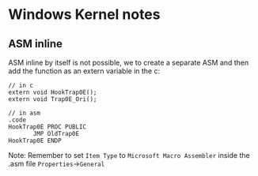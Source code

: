 # Windows Kernel notes

## ASM inline

ASM inline by itself is not possible, we to create a separate ASM and then add the function as an extern variable in the c:

```
// in c
extern void HookTrap0E();
extern void Trap0E_Ori();

// in asm
.code
HookTrap0E PROC PUBLIC
       JMP OldTrap0E
HookTrap0E ENDP
```

Note: Remember to set ```Item Type``` to ```Microsoft Macro Assembler``` inside the .asm file ```Properties```->```General```
